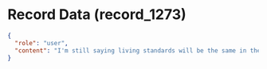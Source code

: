 # Record Data (record_1273)

```json
{
  "role": "user",
  "content": "I'm still saying living standards will be the same in the USA, but the car dependence is set in stone, right? Car dependence is universal. Car dependence is like 99.9% of the US.?\n"
}
```
